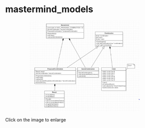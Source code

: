 # mastermind_models

<p align="center">
  <img src="https://github.com/mariahuertas/mastermind_models/blob/master/models_diagram.JPG" width="350" title="hover text">
</p>

Click on the image to enlarge
